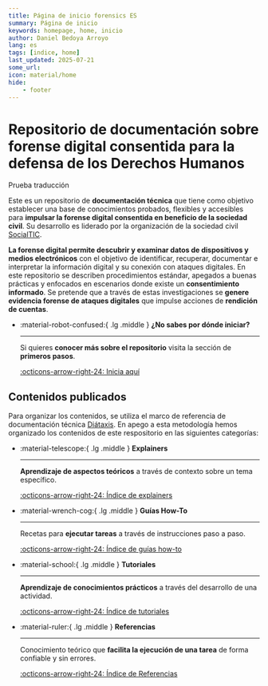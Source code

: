 ```yaml
---
title: Página de inicio forensics ES
summary: Página de inicio 
keywords: homepage, home, inicio
author: Daniel Bedoya Arroyo
lang: es
tags: [indice, home]
last_updated: 2025-07-21
some_url:
icon: material/home
hide:
    - footer
---
```



# Repositorio de documentación sobre forense digital consentida para la defensa de los Derechos Humanos

Prueba traducción

Este es un repositorio de **documentación técnica** que tiene como objetivo establecer una base de conocimientos probados, flexibles y accesibles para **impulsar la forense digital consentida en beneficio de la sociedad civil**. Su desarrollo es liderado por la organización de la sociedad civil [SocialTIC](https://socialtic.org). 

**La forense digital permite descubrir y examinar datos de dispositivos y medios electrónicos** con el objetivo de identificar, recuperar, documentar e interpretar la información digital y su conexión con ataques digitales. En este repositorio se describen procedimientos estándar, apegados a buenas prácticas y enfocados en escenarios donde existe un **consentimiento informado**. Se pretende que a través de estas investigaciones se **genere evidencia forense de ataques digitales** que impulse acciones de **rendición de cuentas**.

<div class="grid cards" markdown>

-   :material-robot-confused:{ .lg .middle } __¿No sabes por dónde iniciar?__

    ---

    Si quieres __conocer más sobre el repositorio__ visita la sección de **primeros pasos**. 

    [:octicons-arrow-right-24: Inicia aquí](home/getting-started/)


</div>

## Contenidos publicados

Para organizar los contenidos, se utiliza el marco de referencia de documentación técnica [Diátaxis](https://diataxis.fr). En apego a esta metodología hemos organizado los contenidos de este respositorio en las siguientes categorías: 

<div class="grid cards" markdown>

-   :material-telescope:{ .lg .middle } __Explainers__

    ---

    __Aprendizaje de aspectos teóricos__ a través de contexto sobre un tema específico. 

    [:octicons-arrow-right-24:   Índice de explainers](explainers/)

-   :material-wrench-cog:{ .lg .middle } __Guías How-To__

    ---

    Recetas para **ejecutar tareas** a través de instrucciones paso a paso.

    [:octicons-arrow-right-24:   Índice de guías how-to](how-tos/)

-   :material-school:{ .lg .middle } __Tutoriales__

    ---

    **Aprendizaje de conocimientos prácticos** a través del desarrollo de una actividad. 

    [:octicons-arrow-right-24:   Índice de tutoriales](tutorials/)

-   :material-ruler:{ .lg .middle } __Referencias__

    ---

    Conocimiento teórico que **facilita la ejecución de una tarea** de forma confiable y sin errores. 

    [:octicons-arrow-right-24:   Índice de Referencias](references/)

</div>
